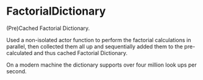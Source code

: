 # FactorialDictionary
(Pre)Cached Factorial Dictionary.

Used a non-isolated actor function to perform the factorial calculations in parallel, then collected them all up and sequentially added them to the pre-calculated and thus cached Factorial Dictionary.

On a modern machine the dictionary supports over four million look ups per second.
